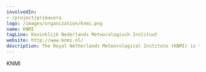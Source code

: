 ```yaml
---
involvedIn:
- /project/primavera
logo: /images/organization/knmi.png
name: KNMI
tagLine: Koninklijk Nederlands Meteorologisch Instituut
website: http://www.knmi.nl/
description: The Royal Netherlands Meteorological Institute (KNMI) is the Dutch national weather service. Primary tasks of KNMI are weather forecasting, and monitoring of weather, climate, air quality and seismic activity. KNMI is also the national research and information centre for meteorology, climate, air quality, and seismology.
---
```

KNMI
